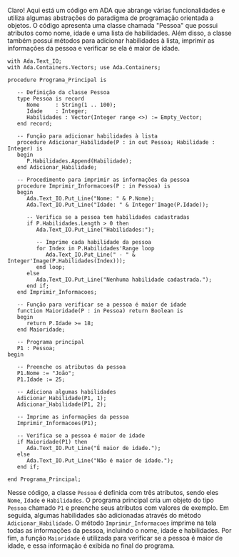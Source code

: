 Claro! Aqui está um código em ADA que abrange várias funcionalidades e utiliza algumas abstrações do paradigma de programação orientada a objetos. O código apresenta uma classe chamada "Pessoa" que possui atributos como nome, idade e uma lista de habilidades. Além disso, a classe também possui métodos para adicionar habilidades à lista, imprimir as informações da pessoa e verificar se ela é maior de idade.

```
with Ada.Text_IO;
with Ada.Containers.Vectors; use Ada.Containers;

procedure Programa_Principal is

   -- Definição da classe Pessoa
   type Pessoa is record
      Nome     : String(1 .. 100);
      Idade    : Integer;
      Habilidades : Vector(Integer range <>) := Empty_Vector;
   end record;

   -- Função para adicionar habilidades à lista
   procedure Adicionar_Habilidade(P : in out Pessoa; Habilidade : Integer) is
   begin
      P.Habilidades.Append(Habilidade);
   end Adicionar_Habilidade;

   -- Procedimento para imprimir as informações da pessoa
   procedure Imprimir_Informacoes(P : in Pessoa) is
   begin
      Ada.Text_IO.Put_Line("Nome: " & P.Nome);
      Ada.Text_IO.Put_Line("Idade: " & Integer'Image(P.Idade));

      -- Verifica se a pessoa tem habilidades cadastradas
      if P.Habilidades.Length > 0 then
         Ada.Text_IO.Put_Line("Habilidades:");

         -- Imprime cada habilidade da pessoa
         for Index in P.Habilidades'Range loop
            Ada.Text_IO.Put_Line(" - " & Integer'Image(P.Habilidades(Index)));
         end loop;
      else
         Ada.Text_IO.Put_Line("Nenhuma habilidade cadastrada.");
      end if;
   end Imprimir_Informacoes;

   -- Função para verificar se a pessoa é maior de idade
   function Maioridade(P : in Pessoa) return Boolean is
   begin
      return P.Idade >= 18;
   end Maioridade;

   -- Programa principal
   P1 : Pessoa;
begin

   -- Preenche os atributos da pessoa
   P1.Nome := "João";
   P1.Idade := 25;

   -- Adiciona algumas habilidades
   Adicionar_Habilidade(P1, 1);
   Adicionar_Habilidade(P1, 2);

   -- Imprime as informações da pessoa
   Imprimir_Informacoes(P1);

   -- Verifica se a pessoa é maior de idade
   if Maioridade(P1) then
      Ada.Text_IO.Put_Line("É maior de idade.");
   else
      Ada.Text_IO.Put_Line("Não é maior de idade.");
   end if;

end Programa_Principal;
```

Nesse código, a classe `Pessoa` é definida com três atributos, sendo eles `Nome`, `Idade` e `Habilidades`. O programa principal cria um objeto do tipo `Pessoa` chamado `P1` e preenche seus atributos com valores de exemplo. Em seguida, algumas habilidades são adicionadas através do método `Adicionar_Habilidade`. O método `Imprimir_Informacoes` imprime na tela todas as informações da pessoa, incluindo o nome, idade e habilidades. Por fim, a função `Maioridade` é utilizada para verificar se a pessoa é maior de idade, e essa informação é exibida no final do programa.